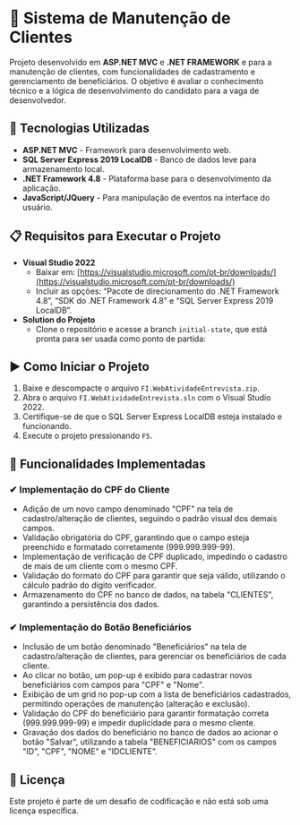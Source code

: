 # 📝 Sistema de Manutenção de Clientes

Projeto desenvolvido em **ASP.NET MVC** e **.NET FRAMEWORK** e para a manutenção de clientes, com funcionalidades de cadastramento e gerenciamento de beneficiários. O objetivo é avaliar o conhecimento técnico e a lógica de desenvolvimento do candidato para a vaga de desenvolvedor.

## 🚀 Tecnologias Utilizadas
- **ASP.NET MVC** - Framework para desenvolvimento web.
- **SQL Server Express 2019 LocalDB** - Banco de dados leve para armazenamento local.
- **.NET Framework 4.8** - Plataforma base para o desenvolvimento da aplicação.
- **JavaScript/JQuery** - Para manipulação de eventos na interface do usuário.

## 📋 Requisitos para Executar o Projeto
- **Visual Studio 2022**
  - Baixar em: [https://visualstudio.microsoft.com/pt-br/downloads/](https://visualstudio.microsoft.com/pt-br/downloads/)
  - Incluir as opções: “Pacote de direcionamento do .NET Framework 4.8”, “SDK do .NET Framework 4.8” e “SQL Server Express 2019 LocalDB”.
- **Solution do Projeto**
  - Clone o repositório e acesse a branch `initial-state`, que está pronta para ser usada como ponto de partida:

## ▶️ Como Iniciar o Projeto
1. Baixe e descompacte o arquivo `FI.WebAtividadeEntrevista.zip`.
2. Abra o arquivo `FI.WebAtividadeEntrevista.sln` com o Visual Studio 2022.
3. Certifique-se de que o SQL Server Express LocalDB esteja instalado e funcionando.
4. Execute o projeto pressionando `F5`.

## 🎯 Funcionalidades Implementadas

### ✔ Implementação do CPF do Cliente
- Adição de um novo campo denominado "CPF" na tela de cadastro/alteração de clientes, seguindo o padrão visual dos demais campos.
- Validação obrigatória do CPF, garantindo que o campo esteja preenchido e formatado corretamente (999.999.999-99).
- Implementação de verificação de CPF duplicado, impedindo o cadastro de mais de um cliente com o mesmo CPF.
- Validação do formato do CPF para garantir que seja válido, utilizando o cálculo padrão do dígito verificador.
- Armazenamento do CPF no banco de dados, na tabela "CLIENTES", garantindo a persistência dos dados.

### ✔ Implementação do Botão Beneficiários
- Inclusão de um botão denominado "Beneficiários" na tela de cadastro/alteração de clientes, para gerenciar os beneficiários de cada cliente.
- Ao clicar no botão, um pop-up é exibido para cadastrar novos beneficiários com campos para "CPF" e "Nome".
- Exibição de um grid no pop-up com a lista de beneficiários cadastrados, permitindo operações de manutenção (alteração e exclusão).
- Validação do CPF do beneficiário para garantir formatação correta (999.999.999-99) e impedir duplicidade para o mesmo cliente.
- Gravação dos dados do beneficiário no banco de dados ao acionar o botão "Salvar", utilizando a tabela "BENEFICIARIOS" com os campos "ID", "CPF", "NOME" e "IDCLIENTE".

## 📝 Licença
Este projeto é parte de um desafio de codificação e não está sob uma licença específica.
